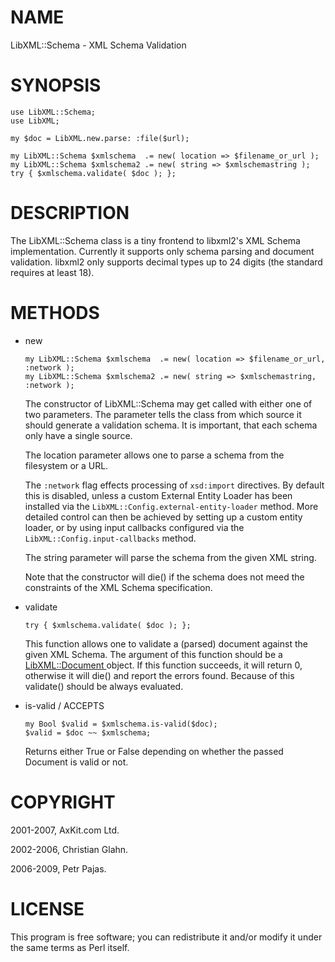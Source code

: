 NAME
====

LibXML::Schema - XML Schema Validation

SYNOPSIS
========

    use LibXML::Schema;
    use LibXML;

    my $doc = LibXML.new.parse: :file($url);

    my LibXML::Schema $xmlschema  .= new( location => $filename_or_url );
    my LibXML::Schema $xmlschema2 .= new( string => $xmlschemastring );
    try { $xmlschema.validate( $doc ); };

DESCRIPTION
===========

The LibXML::Schema class is a tiny frontend to libxml2's XML Schema implementation. Currently it supports only schema parsing and document validation. libxml2 only supports decimal types up to 24 digits (the standard requires at least 18). 

METHODS
=======

  * new

        my LibXML::Schema $xmlschema  .= new( location => $filename_or_url, :network );
        my LibXML::Schema $xmlschema2 .= new( string => $xmlschemastring, :network );

    The constructor of LibXML::Schema may get called with either one of two parameters. The parameter tells the class from which source it should generate a validation schema. It is important, that each schema only have a single source.

    The location parameter allows one to parse a schema from the filesystem or a URL.

    The `:network` flag effects processing of `xsd:import` directives. By default this is disabled, unless a custom External Entity Loader has been installed via the `LibXML::Config.external-entity-loader` method. More detailed control can then be achieved by setting up a custom entity loader, or by using input callbacks configured via the `LibXML::Config.input-callbacks` method.

    The string parameter will parse the schema from the given XML string.

    Note that the constructor will die() if the schema does not meed the constraints of the XML Schema specification.

  * validate

        try { $xmlschema.validate( $doc ); };

    This function allows one to validate a (parsed) document against the given XML Schema. The argument of this function should be a [LibXML::Document ](LibXML::Document ) object. If this function succeeds, it will return 0, otherwise it will die() and report the errors found. Because of this validate() should be always evaluated.

  * is-valid / ACCEPTS

        my Bool $valid = $xmlschema.is-valid($doc);
        $valid = $doc ~~ $xmlschema;

    Returns either True or False depending on whether the passed Document is valid or not.

COPYRIGHT
=========

2001-2007, AxKit.com Ltd.

2002-2006, Christian Glahn.

2006-2009, Petr Pajas.

LICENSE
=======

This program is free software; you can redistribute it and/or modify it under the same terms as Perl itself.

